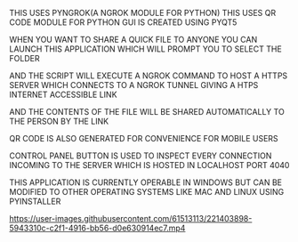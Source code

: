 THIS USES PYNGROK(A NGROK MODULE FOR PYTHON)
THIS USES QR CODE MODULE FOR PYTHON
GUI IS CREATED USING PYQT5

WHEN YOU WANT TO SHARE A QUICK FILE TO ANYONE  YOU CAN LAUNCH THIS APPLICATION WHICH WILL PROMPT YOU TO SELECT THE FOLDER

AND THE SCRIPT WILL EXECUTE A NGROK COMMAND TO HOST A HTTPS SERVER WHICH CONNECTS TO A NGROK TUNNEL GIVING A HTPS INTERNET ACCESSIBLE LINK

AND THE CONTENTS OF THE FILE WILL BE SHARED AUTOMATICALLY TO THE PERSON BY THE LINK

QR CODE IS ALSO GENERATED FOR CONVENIENCE FOR MOBILE USERS

CONTROL PANEL BUTTON IS USED TO INSPECT EVERY CONNECTION INCOMING TO THE SERVER
WHICH IS HOSTED IN LOCALHOST PORT 4040


THIS APPLICATION IS CURRENTLY OPERABLE IN WINDOWS BUT CAN BE MODIFIED TO OTHER OPERATING SYSTEMS LIKE MAC AND LINUX USING PYINSTALLER




https://user-images.githubusercontent.com/61513113/221403898-5943310c-c2f1-4916-bb56-d0e630914ec7.mp4

